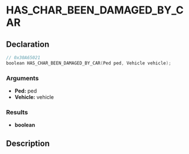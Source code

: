# HAS_CHAR_BEEN_DAMAGED_BY_CAR

## Declaration
```cpp
// 0x30A65021
boolean HAS_CHAR_BEEN_DAMAGED_BY_CAR(Ped ped, Vehicle vehicle);
```

### Arguments
- **Ped:** ped
- **Vehicle:** vehicle

### Results
- **boolean**

## Description

